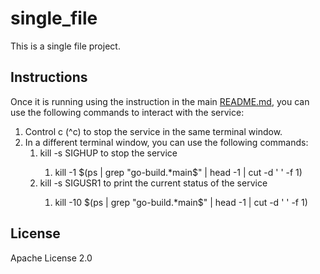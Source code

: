 # single_file

This is a single file project.

## Instructions

Once it is running using the instruction in the main [README.md](../README.md), you can
use the following commands to interact with the service:

1. Control c (^c) to stop the service in the same terminal window.
2. In a different terminal window, you can use the following commands:
    1. kill -s SIGHUP <pid> to stop the service
       1. kill -1 \$(ps | grep "go-build.*main$" | head -1 | cut -d ' ' -f 1)
    2. kill -s SIGUSR1 <pid> to print the current status of the service
       1. kill -10 \$(ps | grep "go-build.*main$" | head -1 | cut -d ' ' -f 1)

## License

Apache License 2.0